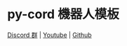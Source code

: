 # py-cord 機器人模板

[Discord 群](https://discord.gg/ouou) | [Youtube](https://youtube.com/@ouoc) | [Github](https://github.com/ivantw829)
